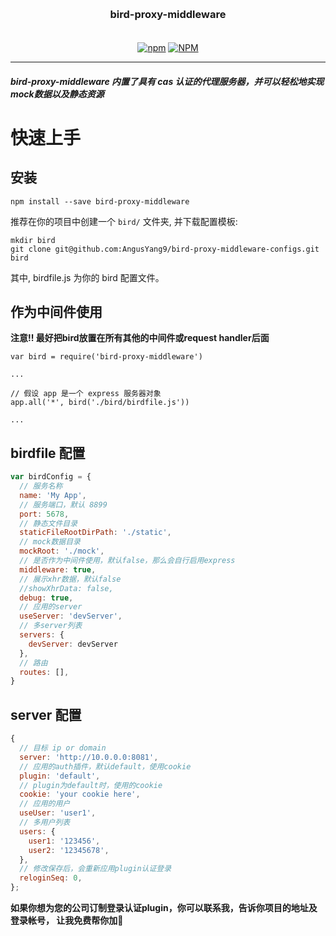 <h3 align="center" style="margin: 30px 0 35px;">bird-proxy-middleware</h3>
<p align="center">
  <a href="https://www.npmjs.com/package/bird-proxy-middleware"><img alt="npm" src="https://img.shields.io/npm/v/bird-proxy-middleware"></a>
  <a href="https://raw.githubusercontent.com/AngusYang9/bird-proxy-middleware/master/LICENSE"><img alt="NPM" src="https://img.shields.io/npm/l/shell-spawn"></a>
</p>

---

##### bird-proxy-middleware 内置了具有 cas 认证的代理服务器，并可以轻松地实现mock数据以及静态资源

# 快速上手

## 安装

```shell
npm install --save bird-proxy-middleware
```

推荐在你的项目中创建一个 `bird/` 文件夹, 并下载配置模板:

```shell
mkdir bird
git clone git@github.com:AngusYang9/bird-proxy-middleware-configs.git bird
```

其中, birdfile.js 为你的 bird 配置文件。

## 作为中间件使用

**注意!! 最好把bird放置在所有其他的中间件或request handler后面**

```
var bird = require('bird-proxy-middleware')

...

// 假设 app 是一个 express 服务器对象
app.all('*', bird('./bird/birdfile.js'))

...
```

## birdfile 配置


```javascript
var birdConfig = {
  // 服务名称
  name: 'My App',
  // 服务端口，默认 8899
  port: 5678,
  // 静态文件目录
  staticFileRootDirPath: './static',
  // mock数据目录
  mockRoot: './mock',
  // 是否作为中间件使用，默认false，那么会自行启用express
  middleware: true,
  // 展示xhr数据，默认false
  //showXhrData: false,
  debug: true,
  // 应用的server
  useServer: 'devServer',
  // 多server列表
  servers: {
    devServer: devServer
  },
  // 路由
  routes: [],
}
```

## server 配置

```javascript
{
  // 目标 ip or domain
  server: 'http://10.0.0.0:8081',
  // 应用的auth插件，默认default，使用cookie
  plugin: 'default',
  // plugin为default时，使用的cookie
  cookie: 'your cookie here',
  // 应用的用户
  useUser: 'user1',
  // 多用户列表
  users: {
    user1: '123456',
    user2: '12345678',
  },
  // 修改保存后，会重新应用plugin认证登录
  reloginSeq: 0,
};
```

**如果你想为您的公司订制登录认证plugin，你可以联系我，告诉你项目的地址及登录帐号， 让我免费帮你加🤝**
